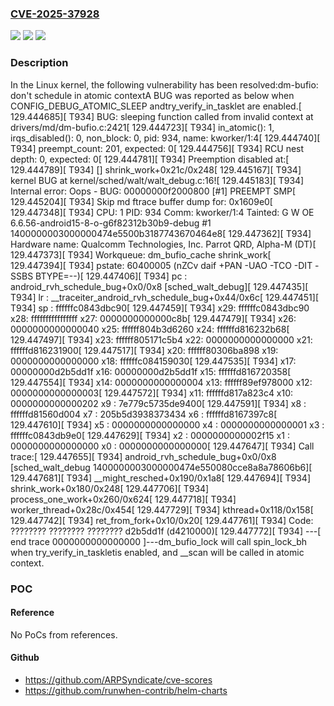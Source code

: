 ### [CVE-2025-37928](https://cve.mitre.org/cgi-bin/cvename.cgi?name=CVE-2025-37928)
![](https://img.shields.io/static/v1?label=Product&message=Linux&color=blue)
![](https://img.shields.io/static/v1?label=Version&message=7cd326747f46ffe1c7bff5682e97dfbcb98990ec%3C%20a99f5bf4f7197009859dbce14c12f8e2ce5a5a69%20&color=brighgreen)
![](https://img.shields.io/static/v1?label=Vulnerability&message=n%2Fa&color=brighgreen)

### Description

In the Linux kernel, the following vulnerability has been resolved:dm-bufio: don't schedule in atomic contextA BUG was reported as below when CONFIG_DEBUG_ATOMIC_SLEEP andtry_verify_in_tasklet are enabled.[  129.444685][  T934] BUG: sleeping function called from invalid context at drivers/md/dm-bufio.c:2421[  129.444723][  T934] in_atomic(): 1, irqs_disabled(): 0, non_block: 0, pid: 934, name: kworker/1:4[  129.444740][  T934] preempt_count: 201, expected: 0[  129.444756][  T934] RCU nest depth: 0, expected: 0[  129.444781][  T934] Preemption disabled at:[  129.444789][  T934] [<ffffffd816231900>] shrink_work+0x21c/0x248[  129.445167][  T934] kernel BUG at kernel/sched/walt/walt_debug.c:16![  129.445183][  T934] Internal error: Oops - BUG: 00000000f2000800 [#1] PREEMPT SMP[  129.445204][  T934] Skip md ftrace buffer dump for: 0x1609e0[  129.447348][  T934] CPU: 1 PID: 934 Comm: kworker/1:4 Tainted: G        W  OE      6.6.56-android15-8-o-g6f82312b30b9-debug #1 1400000003000000474e5500b3187743670464e8[  129.447362][  T934] Hardware name: Qualcomm Technologies, Inc. Parrot QRD, Alpha-M (DT)[  129.447373][  T934] Workqueue: dm_bufio_cache shrink_work[  129.447394][  T934] pstate: 60400005 (nZCv daif +PAN -UAO -TCO -DIT -SSBS BTYPE=--)[  129.447406][  T934] pc : android_rvh_schedule_bug+0x0/0x8 [sched_walt_debug][  129.447435][  T934] lr : __traceiter_android_rvh_schedule_bug+0x44/0x6c[  129.447451][  T934] sp : ffffffc0843dbc90[  129.447459][  T934] x29: ffffffc0843dbc90 x28: ffffffffffffffff x27: 0000000000000c8b[  129.447479][  T934] x26: 0000000000000040 x25: ffffff804b3d6260 x24: ffffffd816232b68[  129.447497][  T934] x23: ffffff805171c5b4 x22: 0000000000000000 x21: ffffffd816231900[  129.447517][  T934] x20: ffffff80306ba898 x19: 0000000000000000 x18: ffffffc084159030[  129.447535][  T934] x17: 00000000d2b5dd1f x16: 00000000d2b5dd1f x15: ffffffd816720358[  129.447554][  T934] x14: 0000000000000004 x13: ffffff89ef978000 x12: 0000000000000003[  129.447572][  T934] x11: ffffffd817a823c4 x10: 0000000000000202 x9 : 7e779c5735de9400[  129.447591][  T934] x8 : ffffffd81560d004 x7 : 205b5d3938373434 x6 : ffffffd8167397c8[  129.447610][  T934] x5 : 0000000000000000 x4 : 0000000000000001 x3 : ffffffc0843db9e0[  129.447629][  T934] x2 : 0000000000002f15 x1 : 0000000000000000 x0 : 0000000000000000[  129.447647][  T934] Call trace:[  129.447655][  T934]  android_rvh_schedule_bug+0x0/0x8 [sched_walt_debug 1400000003000000474e550080cce8a8a78606b6][  129.447681][  T934]  __might_resched+0x190/0x1a8[  129.447694][  T934]  shrink_work+0x180/0x248[  129.447706][  T934]  process_one_work+0x260/0x624[  129.447718][  T934]  worker_thread+0x28c/0x454[  129.447729][  T934]  kthread+0x118/0x158[  129.447742][  T934]  ret_from_fork+0x10/0x20[  129.447761][  T934] Code: ???????? ???????? ???????? d2b5dd1f (d4210000)[  129.447772][  T934] ---[ end trace 0000000000000000 ]---dm_bufio_lock will call spin_lock_bh when try_verify_in_taskletis enabled, and __scan will be called in atomic context.

### POC

#### Reference
No PoCs from references.

#### Github
- https://github.com/ARPSyndicate/cve-scores
- https://github.com/runwhen-contrib/helm-charts

